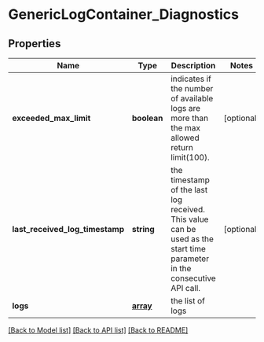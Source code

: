 # GenericLogContainer_Diagnostics

## Properties
Name | Type | Description | Notes
------------ | ------------- | ------------- | -------------
**exceeded_max_limit** | **boolean** | indicates if the number of available logs are more than the max allowed return limit(100). | [optional] 
**last_received_log_timestamp** | **string** | the timestamp of the last log received. This value can be used as the start time parameter in the consecutive API call. | [optional] 
**logs** | [**array**](.md) | the list of logs | 

[[Back to Model list]](../README.md#documentation-for-models) [[Back to API list]](../README.md#documentation-for-api-endpoints) [[Back to README]](../README.md)

